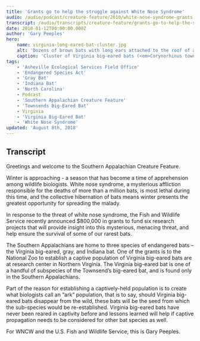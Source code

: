 ```yaml
---
title: 'Grants go to help the struggle against White Nose Syndrome'
audio: /audio/podcast/creature-feature/2010/white-nose-syndrome-grants.mp3
transcript: /audio/transcripts/creature-feature/grants-go-to-help-the-struggle-against-white-nose-syndrome.pdf
date: 2010-01-12T00:00:00.000Z
author: 'Gary Peeples'
hero:
    name: virginia-long-eared-bat-cluster.jpg
    alt: 'Dozens of brown bats with long ears attached to the roof of a cave in a cluster.'
    caption: 'Cluster of Virginia big-eared bats (<em>Corynorhinus townsendii virginianus</em>). <a href="https://flic.kr/p/dYNtiL">Photo</a> by Dave Riggs, CC BY-SA 2.0.'
tags:
    - 'Asheville Ecological Services Field Office'
    - 'Endangered Species Act'
    - 'Gray Bat'
    - 'Indiana Bat'
    - 'North Carolina'
    - Podcast
    - 'Southern Appalachian Creature Feature'
    - 'Townsends Big-Eared Bat'
    - Virginia
    - 'Virginia Big-Eared Bat'
    - 'White Nose Syndrome'
updated: 'August 8th, 2018'
---
```


## Transcript

Greetings and welcome to the Southern Appalachian Creature Feature.

Winter is approaching - a season that has become a time of apprehension among wildlife biologists. White nose syndrome, a mysterious affliction responsible for the deaths of more than a million bats, is most lethal during this time, and the collective hibernation of bats means winter presents the greatest opportunity for spreading the malady.

In response to the threat of white nose syndrome, the Fish and Wildlife Service recently announced $800,000 in grants to fund six research projects that will provide insight into this mysterious, menacing threat, and help ensure the survival of some of our rarest bats.

The Southern Appalachians are home to three species of endangered bats – the Virginia big-eared, gray, and Indiana bat. One of the grants is to the National Zoo to establish a captive population of Virginia big-eared bats are at research center in Northern Virginia. The Virginia big-eared bat is one of a handful of subspecies of the Townsend’s big-eared bat, and is found only in the Southern Appalachians.

Part of the reason for establishing a captively-held population is to create what biologists call an “ark” population, that is to say, should Virginia big-eared bats disappear from the wild, these bats will be the seed from which the sub-species would be re-established.  Virginia big-eared bats have never been reared in captivity before and lessons learned will help if captive propagation needs to be considered for other bat species as well.

For WNCW and the U.S. Fish and Wildlife Service, this is Gary Peeples.